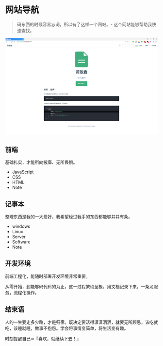 # 网站导航

> 码东西的时候容易忘词，所以有了这样一个网站。- 这个网站能够帮助我快速查找。

[![docs](./about/screenshot.png)](https://docs.hjx24.com)

## 前端

基础扎实，才能所向披靡、无所畏惧。

- JavaScript
- CSS
- HTML
- Note

## 记事本

整理东西是我的一大爱好，我希望经过我手的东西都能够井井有条。

- windows
- Linux
- Server
- Software
- Note

## 开发环境

前端工程化，能随时部署开发环境非常重要。

从零开始，到能够码代码的为止，这一过程繁琐至极。用文档记录下来，一条龙服务，流程化操作。

## 结束语

人的一生要走多少路，才是归宿。既决定要活得潇潇洒洒，就要无所顾忌，该吃就吃，该睡就睡，做事不抱怨。学会将事情变简单，将生活变有趣。

时刻提醒自己➩『喜欢，就继续下去！』
